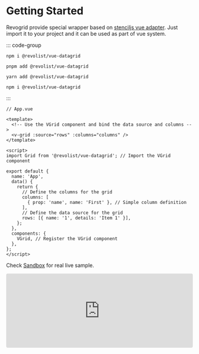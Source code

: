 # Getting Started


Revogrid provide special wrapper based on [stenciljs vue adapter](https://www.npmjs.com/package/@revolist/vue-datagrid). Just import it to your project and it can be used as part of vue system.

::: code-group

```npm
npm i @revolist/vue-datagrid

```

```pnpm
pnpm add @revolist/vue-datagrid
```

```yarn
yarn add @revolist/vue-datagrid
```

```bun
npm i @revolist/vue-datagrid
```
:::

```vue
// App.vue

<template>
  <!-- Use the VGrid component and bind the data source and columns -->
  <v-grid :source="rows" :columns="columns" />
</template>

<script>
import Grid from '@revolist/vue-datagrid'; // Import the VGrid component

export default {
  name: 'App',
  data() {
    return {
      // Define the columns for the grid
      columns: [
        { prop: 'name', name: 'First' }, // Simple column definition
      ],
      // Define the data source for the grid
      rows: [{ name: '1', details: 'Item 1' }],
    };
  },
  components: {
    VGrid, // Register the VGrid component
  },
};
</script>
```

Check [Sandbox](https://codesandbox.io/s/data-vue-test-3wkzi?file=/src/App.vue) for real live sample.
<ClientOnly>
  <div class="tile">
    <iframe src="https://codesandbox.io/embed/data-vue-test-3wkzi?fontsize=14&hidenavigation=1&theme=dark"
     style="width:100%; height:200px; border:0; border-radius: 4px; overflow:hidden;"
     title="data-vue-test"
     allow="accelerometer; ambient-light-sensor; camera; encrypted-media; geolocation; gyroscope; hid; microphone; midi; payment; usb; vr; xr-spatial-tracking"
     sandbox="allow-forms allow-modals allow-popups allow-presentation allow-same-origin allow-scripts"></iframe>
  </div>
</ClientOnly>
